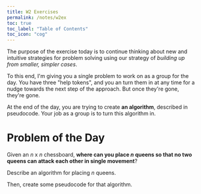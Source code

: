 ```yaml
---
title: W2 Exercises
permalink: /notes/w2ex
toc: true
toc_label: "Table of Contents"
toc_icon: "cog"
---
```


The purpose of the exercise today is to continue thinking about new and intuitive strategies for problem solving using our strategy of _building up from smaller, simpler cases_. 

To this end, I'm giving you a single problem to work on as a group for the day. You have three "help tokens", and you an turn them in at any time for a nudge towards the next step of the approach. But once they're gone, they're gone. 

At the end of the day, you are trying to create **an algorithm**, described in pseudocode. Your job as a group is to turn this algorithm in. 

# Problem of the Day

Given an _n_ x _n_ chessboard, **where can you place _n_ queens so that no two queens can attack each other in single movement**?

Describe an algorithm for placing _n_ queens. 

Then, create some pseudocode for that algorithm.


